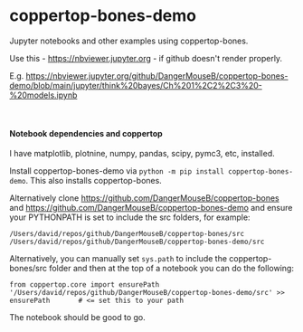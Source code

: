 # coppertop-bones-demo

Jupyter notebooks and other examples using coppertop-bones. 

Use this - https://nbviewer.jupyter.org - if github doesn't render properly. 

E.g. https://nbviewer.jupyter.org/github/DangerMouseB/coppertop-bones-demo/blob/main/jupyter/think%20bayes/Ch%201%2C2%2C3%20-%20models.ipynb


<br>

#### Notebook dependencies and coppertop

I have matplotlib, plotnine, numpy, pandas, scipy, pymc3, etc, installed.

Install coppertop-bones-demo via `python -m pip install coppertop-bones-demo`. This also installs coppertop-bones.

Alternatively clone https://github.com/DangerMouseB/coppertop-bones and https://github.com/DangerMouseB/coppertop-bones-demo 
and ensure your PYTHONPATH is set to include the src folders, for example:

```
/Users/david/repos/github/DangerMouseB/coppertop-bones/src 
/Users/david/repos/github/DangerMouseB/coppertop-bones-demo/src
```

Alternatively, you can manually set `sys.path` to include the coppertop-bones/src folder and then at the top of a 
notebook you can do the following:

```
from coppertop.core import ensurePath
'/Users/david/repos/github/DangerMouseB/coppertop-bones-demo/src' >> ensurePath       # <= set this to your path
```

The notebook should be good to go.

